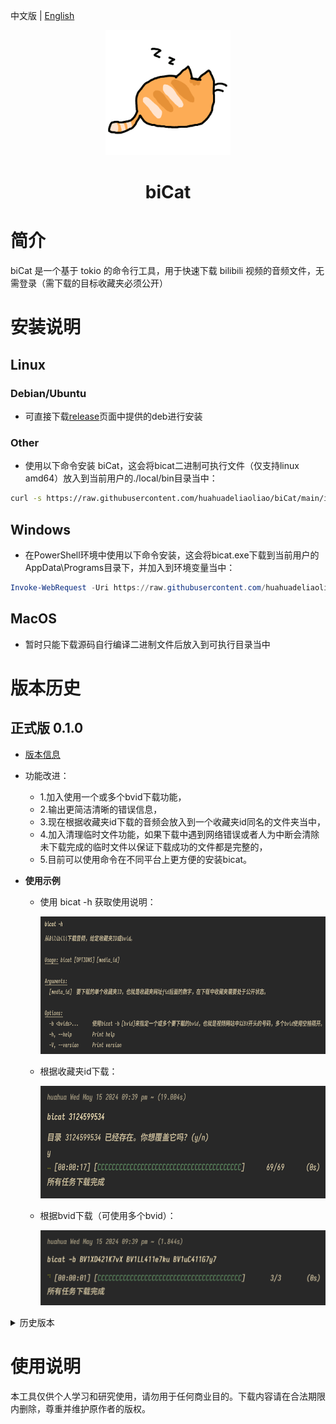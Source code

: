中文版 | [English](README_en.md)

<p align="center">
    <img src="img/orange-cat-sleep.gif" width="200" height="200">
</p>
<h1 align="center">biCat</h1>

# 简介
biCat 是一个基于 tokio 的命令行工具，用于快速下载 bilibili 视频的音频文件，无需登录（需下载的目标收藏夹必须公开）

# 安装说明

## Linux

### Debian/Ubuntu
  - 可直接下载[release](https://github.com/huahuadeliaoliao/biCat/releases)页面中提供的deb进行安装

### Other
  - 使用以下命令安装 biCat，这会将bicat二进制可执行文件（仅支持linux amd64）放入到当前用户的./local/bin目录当中：
```bash
curl -s https://raw.githubusercontent.com/huahuadeliaoliao/biCat/main/installation_script/install_bicat.sh | bash
```

## Windows
  - 在PowerShell环境中使用以下命令安装，这会将bicat.exe下载到当前用户的AppData\Programs目录下，并加入到环境变量当中：
```powershell
Invoke-WebRequest -Uri https://raw.githubusercontent.com/huahuadeliaoliao/biCat/main/installation_script/install_bicat.ps1 -OutFile install_bicat.ps1; Set-ExecutionPolicy -ExecutionPolicy Bypass -Scope Process -Force; .\install_bicat.ps1
```

## MacOS
  - 暂时只能下载源码自行编译二进制文件后放入到可执行目录当中

# 版本历史
## 正式版 0.1.0
- [版本信息](https://github.com/huahuadeliaoliao/biCat/releases/tag/v0.1.0)
- 功能改进：
  - 1.加入使用一个或多个bvid下载功能，
  - 2.输出更简洁清晰的错误信息，
  - 3.现在根据收藏夹id下载的音频会放入到一个收藏夹id同名的文件夹当中，
  - 4.加入清理临时文件功能，如果下载中遇到网络错误或者人为中断会清除未下载完成的临时文件以保证下载成功的文件都是完整的，
  - 5.目前可以使用命令在不同平台上更方便的安装bicat。

- **使用示例**
  - 使用 bicat -h 获取使用说明：

    <img src="img/v0.1.0bicat-h.png" width="600" height="220" alt="v0.1.0bicat-h">
  - 根据收藏夹id下载：

    <img src="img/v0.1.0bicat_media_id.png" width="550" height="180" alt="v0.1.0bicat_media_id">
  - 根据bvid下载（可使用多个bvid）：
  
    <img src="img/v0.1.0bicat_bvid.png" width="500" height="120" alt="v0.1.0bicat_bvid">

<details>
<summary>历史版本</summary>

## Beta 0.1.0
- [版本信息](https://github.com/huahuadeliaoliao/biCat/releases/tag/v0.1.0-beta)
- 初步功能：
  - 实现了从收藏夹下载音频的基本功能，
  - 提供基础的进度显示和错误信息，
  - 仅打包了 deb 和 exe 文件格式。
- 主要功能:
  - **下载收藏夹视频的音频文件**：根据 Bilibili 收藏夹的 media_id（即网址中 fid 后的数字）下载所有视频的音频文件到当前目录，文件名格式为“视频标题-视频作者名.mp3”。
  - **进度显示**：显示下载进度条，包括已完成的任务数和预估剩余时间。
  - **示例**：

    <img src="img/beta_example.png" width="500" height="100" alt="beta_example">

</details>

# 使用说明
本工具仅供个人学习和研究使用，请勿用于任何商业目的。下载内容请在合法期限内删除，尊重并维护原作者的版权。
